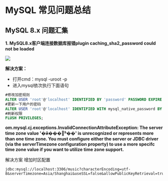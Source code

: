 # MySQL 常见问题总结



## MySQL 8.x 问题汇集

**1. MySQL8.x客户端连接数据库报错plugin caching_sha2_password could not be loaded**

![](https://petkit-img3.oss-cn-hangzhou.aliyuncs.com/image/20191018104115.png)

**解决方案：**

- 打开cmd：mysql -uroot -p
- 进入mysql依次执行下面语句

```sql
#修改加密规则 
ALTER USER 'root'@'localhost' IDENTIFIED BY 'password' PASSWORD EXPIRE NEVER; 
#更新一下用户的密码
ALTER USER 'root'@'localhost' IDENTIFIED WITH mysql_native_password BY 'password';  
#刷新权限
FLUSH PRIVILEGES; 
```


**om.mysql.cj.exceptions.InvalidConnectionAttributeException: The server time zone value '�й���׼ʱ��' is unrecognized or represents more than one time zone. You must configure either the server or JDBC driver (via the serverTimezone configuration property) to use a more specifc time zone value if you want to utilize time zone support.**

解决方案
 增加时区配置
```
jdbc:mysql://localhost:3306/music?characterEncoding=utf-8&serverTimezone=Asia/Shanghai&useSSL=false&allowPublicKeyRetrieval=true
```